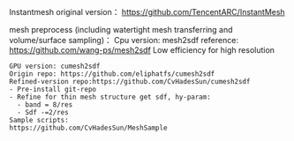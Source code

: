 Instantmesh original version：
    https://github.com/TencentARC/InstantMesh

mesh preprocess (including watertight mesh transferring and volume/surface sampling)：
    Cpu version: mesh2sdf
    reference: https://github.com/wang-ps/mesh2sdf
    Low efficiency for high resolution 
    
    GPU version: cumesh2sdf
    Origin repo: https://github.com/eliphatfs/cumesh2sdf
    Refined-version repo:https://github.com/CvHadesSun/cumesh2sdf
    - Pre-install git-repo
    - Refine for thin mesh structure get sdf, hy-param:
      - band = 8/res
      - Sdf -=2/res
    Sample scripts:
    https://github.com/CvHadesSun/MeshSample
